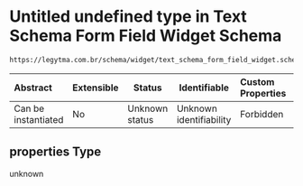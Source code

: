 # Untitled undefined type in Text Schema Form Field Widget Schema

```txt
https://legytma.com.br/schema/widget/text_schema_form_field_widget.schema.json#/properties
```




| Abstract            | Extensible | Status         | Identifiable            | Custom Properties | Additional Properties | Access Restrictions | Defined In                                                                                                                       |
| :------------------ | ---------- | -------------- | ----------------------- | :---------------- | --------------------- | ------------------- | -------------------------------------------------------------------------------------------------------------------------------- |
| Can be instantiated | No         | Unknown status | Unknown identifiability | Forbidden         | Allowed               | none                | [text_schema_form_field_widget.schema.json\*](../schema/widget/text_schema_form_field_widget.schema.json) |

## properties Type

unknown
